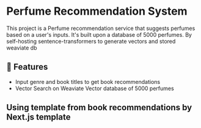 # Perfume Recommendation System

This project is a Perfume recommendation service that suggests perfumes based on a user's inputs. It's built upon a database of 5000 perfumes. By self-hosting sentence-transformers to generate vectors and stored weaviate db 

## 💫 Features

- Input genre and book titles to get book recommendations
- Vector Search on Weaviate Vector database of 5000 perfumes

## Using template from book recommendations by Next.js template
